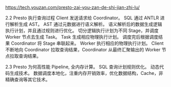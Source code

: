 
https://tech.youzan.com/presto-zai-you-zan-de-shi-jian-zhi-lu/

2.2 Presto 执行查询过程
Client 发送请求给 Coordinator。
SQL 通过 ANTLR 进行解析生成 AST。
AST 通过元数据进行语义解析。
语义解析后的数据生成逻辑执行计划，并且通过规则进行优化。
切分逻辑执行计划为不同 Stage，并调度 Worker 节点去生成 Task。
Task 生成相应物理执行计划。
调度完后根据调度结果 Coordinator 将 Stage 串联起来。
Worker 执行相应的物理执行计划。
Client 不断地向 Coordinator 拉取查询结果，Coordinator 从最终汇聚输出的 Worker 节点拉取查询结果。

2.3 Presto 为何高性能
Pipeline, 全内存计算。
SQL 查询计划规则优化。
动态代码生成技术。
数据调度本地化，注重内存开销效率，优化数据结构，Cache，非精确查询等其它技术。
